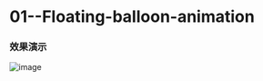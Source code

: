 # 01--Floating-balloon-animation
### 效果演示
![image](http://images.cnblogs.com/cnblogs_com/XXxiaotaiyang/763926/o_balloon2.gif) 

